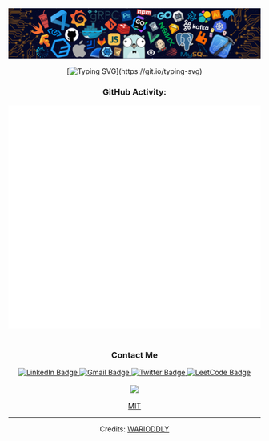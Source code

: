 

<div id="header" align="center">

 <img src="https://github.com/warioddly/warioddly/blob/main/header_.png" alt="warioddly gitgub header image"/>

  [![Typing SVG](https://readme-typing-svg.herokuapp.com?color=%2336BCF7&center=true&vCenter=true&size=26&width=600&lines=Hi+there+👋,+I+am+WARIODDLY;+Welcome+to+My+Profile!;Always+learning+new+things+;)](https://git.io/typing-svg)

</div>

<div id="statistics" align="center">
  
  ### GitHub Activity:

 <picture>
  <img src="/github-metrics.svg" alt="Warioddly's GitHub Metrics">
</picture>
<!--  <p><img src="https://github-readme-streak-stats.herokuapp.com/?user=warioddly&amp;theme=dark" alt="Warioddly's GitHub streak chart"></p> -->
<!--  <p><img src="https://leetcode.card.workers.dev/?username=warioddly&amp;theme=dark" alt="LeetCode stats"></p> -->
<!--   <p><img src="https://codewars-stats-ignacio-cuadra.vercel.app/?username=warioddlly&theme=dark"> </p> -->
  
</div>

<br />

<div id="badges" align="center">
  
  ### Contact Me
 
   <a href="https://www.linkedin.com/in/warioddly/" target="_new">
      <img src="https://img.shields.io/badge/Linkedin-WARIODDLY-blue?logo=Linkedin" alt="LinkedIn Badge"/>
  </a>
  <a href="mailto: off3nied@gmail.com" target="_new">
    <img src="https://img.shields.io/badge/Gmail-WARIODDLY-red?logo=Gmail" alt="Gmail Badge"/>
  </a>
  <a href="https://twitter.com/IBekeev" target="_new">
    <img src="https://img.shields.io/badge/twitter-WARIODDLY-blue?logo=twitter" alt="Twitter Badge"/>
  </a>

  <a href="https://leetcode.com/warioddly/" target="_new">
    <img src="https://img.shields.io/badge/leetcode-WARIODDLY-yellow?logo=LeetCode" alt="LeetCode Badge"/>
  </a>
  
  <br />
    <br />
  <img src="https://media.giphy.com/media/bJ4TVNYNUympPgcpem/giphy.gif" width="350"/>
  
  [MIT](LICENSE)
  
</div>

-----
<p align="center">
    Credits: <a href="https://github.com/warioddly">WARIODDLY</a>
</p>


